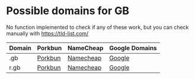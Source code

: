 # Possible domains for GB

No function implemented to check if any of these work, but you can check manually with https://tld-list.com/

| Domain | Porkbun | NameCheap | Google Domains |
|---|---|---|---|
| .gb | [Porkbun](https://porkbun.com/checkout/search?prb=e814663da1&tlds=&idnLanguage=&search=search&q=.gb) | [Namecheap](https://www.namecheap.com/domains/registration/results/?domain=.gb) | [Google](https://domains.google.com/registrar/search?searchTerm=.gb) |
| r.gb | [Porkbun](https://porkbun.com/checkout/search?prb=e814663da1&tlds=&idnLanguage=&search=search&q=r.gb) | [Namecheap](https://www.namecheap.com/domains/registration/results/?domain=r.gb) | [Google](https://domains.google.com/registrar/search?searchTerm=r.gb) |
